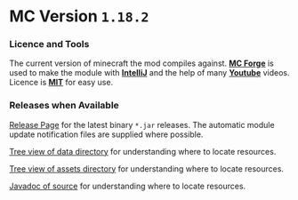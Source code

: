 # MC Version `1.18.2`

### Licence and Tools
The current version of minecraft the mod compiles against. [**MC Forge**](https://files.minecraftforge.net/net/minecraftforge/forge/) is used to make the module with [**IntelliJ**](https://www.jetbrains.com/idea/download/) and the help of many [**Youtube**](https://youtube.com) videos.
Licence is [**MIT**](https://en.wikipedia.org/wiki/MIT_License) for easy use.

### Releases when Available
[Release Page](https://github.com/jackokring/ExactFeather396/releases) for the latest binary `*.jar` releases.
The automatic module update notification files are supplied where possible.

[Tree view of data directory](https://github.com/jackokring/ExactFeather396/blob/main/datatree.md) for understanding where to locate resources.

[Tree view of assets directory](https://github.com/jackokring/ExactFeather396/blob/main/assettree.md) for understanding where to locate resources.

[Javadoc of source](https://htmlpreview.github.io/?https://github.com/jackokring/ExactFeather396/blob/main/index.html) for understanding where to locate resources.